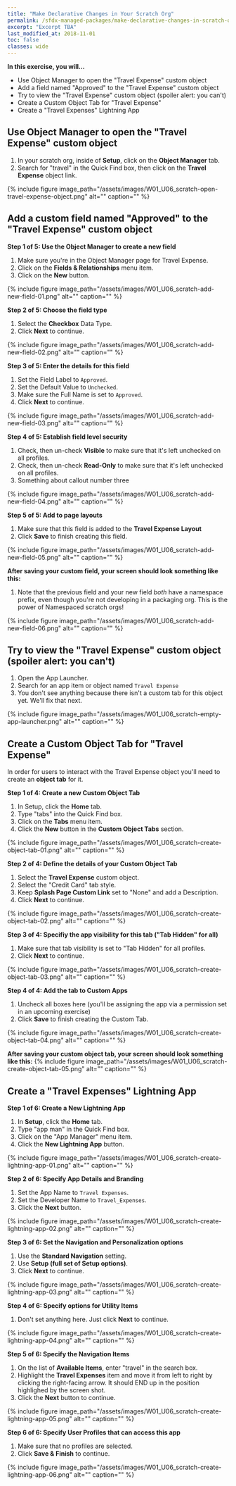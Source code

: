 ```yaml
---
title: "Make Declarative Changes in Your Scratch Org"
permalink: /sfdx-managed-packages/make-declarative-changes-in-scratch-org/
excerpt: "Excerpt TBA"
last_modified_at: 2018-11-01
toc: false
classes: wide
---
```


**In this exercise, you will...**

* Use Object Manager to open the "Travel Expense" custom object
* Add a field named "Approved" to the "Travel Expense" custom object
* Try to view the "Travel Expense" custom object (spoiler alert: you can't)
* Create a Custom Object Tab for "Travel Expense"
* Create a "Travel Expenses" Lightning App


## Use Object Manager to open the "Travel Expense" custom object

1. In your scratch org, inside of **Setup**, click on the **Object Manager** tab.
2. Search for "travel" in the Quick Find box, then click on the **Travel Expense** object link.

{% include figure image_path="/assets/images/W01_U06_scratch-open-travel-expense-object.png" alt="" caption="" %}

## Add a custom field named "Approved" to the "Travel Expense" custom object

**Step 1 of 5: Use the Object Manager to create a new field**

1. Make sure you're in the Object Manager page for Travel Expense.
2. Click on the **Fields & Relationships** menu item.
3. Click on the **New** button.

{% include figure image_path="/assets/images/W01_U06_scratch-add-new-field-01.png" alt="" caption="" %}

**Step 2 of 5: Choose the field type**

1. Select the **Checkbox** Data Type.
2. Click **Next** to continue.

{% include figure image_path="/assets/images/W01_U06_scratch-add-new-field-02.png" alt="" caption="" %}

**Step 3 of 5: Enter the details for this field**

1. Set the Field Label to `Approved`.
2. Set the Default Value to `Unchecked`.
3. Make sure the Full Name is set to `Approved`.
4. Click **Next** to continue.

{% include figure image_path="/assets/images/W01_U06_scratch-add-new-field-03.png" alt="" caption="" %}

**Step 4 of 5: Establish field level security**

1. Check, then un-check **Visible** to make sure that it's left unchecked on all profiles.
2. Check, then un-check **Read-Only** to make sure that it's left unchecked on all profiles.
3. Something about callout number three

{% include figure image_path="/assets/images/W01_U06_scratch-add-new-field-04.png" alt="" caption="" %}

**Step 5 of 5: Add to page layouts**

1. Make sure that this field is added to the **Travel Expense Layout**
2. Click **Save** to finish creating this field.

{% include figure image_path="/assets/images/W01_U06_scratch-add-new-field-05.png" alt="" caption="" %}

**After saving your custom field, your screen should look something like this:**

1. Note that the previous field and your new field *both* have a namespace prefix, even though you're not developing in a packaging org.  This is the power of Namespaced scratch orgs!

{% include figure image_path="/assets/images/W01_U06_scratch-add-new-field-06.png" alt="" caption="" %}


## Try to view the "Travel Expense" custom object (spoiler alert: you can't)

1. Open the App Launcher.
2. Search for an app item or object named `Travel Expense`
3. You don't see anything because there isn't a custom tab for this object yet. We'll fix that next.

{% include figure image_path="/assets/images/W01_U06_scratch-empty-app-launcher.png" alt="" caption="" %}


## Create a Custom Object Tab for "Travel Expense"
In order for users to interact with the Travel Expense object you'll need to create an **object tab** for it.

**Step 1 of 4: Create a new Custom Object Tab**

1. In Setup, click the **Home** tab.
2. Type "tabs" into the Quick Find box.
3. Click on the **Tabs** menu item.
4. Click the **New** button in the **Custom Object Tabs** section.

{% include figure image_path="/assets/images/W01_U06_scratch-create-object-tab-01.png" alt="" caption="" %}

**Step 2 of 4: Define the details of your Custom Object Tab**

1. Select the **Travel Expense** custom object.
2. Select the "Credit Card" tab style.
3. Keep **Splash Page Custom Link** set to "None" and add a Description.
4. Click **Next** to continue.

{% include figure image_path="/assets/images/W01_U06_scratch-create-object-tab-02.png" alt="" caption="" %}

**Step 3 of 4: Specifiy the app visibility for this tab ("Tab Hidden" for all)**

1. Make sure that tab visibility is set to "Tab Hidden" for all profiles.
2. Click **Next** to continue.

{% include figure image_path="/assets/images/W01_U06_scratch-create-object-tab-03.png" alt="" caption="" %}

**Step 4 of 4: Add the tab to Custom Apps**

1. Uncheck all boxes here (you'll be assigning the app via a permission set in an upcoming exercise)
2. Click **Save** to finish creating the Custom Tab.

{% include figure image_path="/assets/images/W01_U06_scratch-create-object-tab-04.png" alt="" caption="" %}

**After saving your custom object tab, your screen should look something like this:**
{% include figure image_path="/assets/images/W01_U06_scratch-create-object-tab-05.png" alt="" caption="" %}


## Create a "Travel Expenses" Lightning App

**Step 1 of 6: Create a New Lightning App**

1. In **Setup**, click the **Home** tab.
2. Type "app man" in the Quick Find box.
3. Click on the "App Manager" menu item.
4. Click the **New Lightning App** button.

{% include figure image_path="/assets/images/W01_U06_scratch-create-lightning-app-01.png" alt="" caption="" %}

**Step 2 of 6: Specify App Details and Branding**

1. Set the App Name to `Travel Expenses`.
2. Set the Developer Name to `Travel_Expenses`.
3. Click the **Next** button.

{% include figure image_path="/assets/images/W01_U06_scratch-create-lightning-app-02.png" alt="" caption="" %}

**Step 3 of 6: Set the Navigation and Personalization options**

1. Use the **Standard Navigation** setting.
2. Use **Setup (full set of Setup options)**.
3. Click **Next** to continue.

{% include figure image_path="/assets/images/W01_U06_scratch-create-lightning-app-03.png" alt="" caption="" %}

**Step 4 of 6: Specify options for Utility Items**

1. Don't set anything here.  Just click **Next** to continue.

{% include figure image_path="/assets/images/W01_U06_scratch-create-lightning-app-04.png" alt="" caption="" %}

**Step 5 of 6: Specify the Navigation Items**

1. On the list of **Available Items**, enter "travel" in the search box.
2. Highlight the **Travel Expenses** item and move it from left to right by clicking the right-facing arrow.  It should END up in the position highlighed by the screen shot.
3. Click the **Next** button to continue.

{% include figure image_path="/assets/images/W01_U06_scratch-create-lightning-app-05.png" alt="" caption="" %}

**Step 6 of 6: Specify User Profiles that can access this app**

1. Make sure that no profiles are selected.
2. Click **Save & Finish** to continue.

{% include figure image_path="/assets/images/W01_U06_scratch-create-lightning-app-06.png" alt="" caption="" %}


